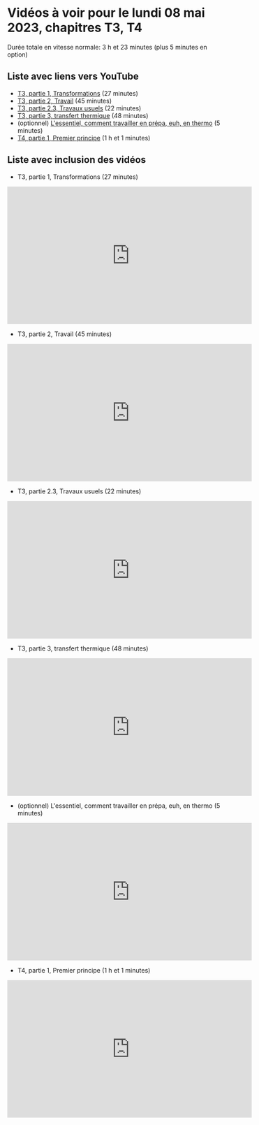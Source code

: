 
# Vidéos à voir pour le lundi 08 mai 2023, chapitres T3, T4

Durée totale en vitesse normale: 3 h et 23 minutes (plus 5 minutes en option)

## Liste avec liens vers YouTube

*  [T3, partie 1, Transformations](https://youtu.be/DQzr9HLxfH8) (27 minutes)
*  [T3, partie 2, Travail](https://youtu.be/aLZTNl_hCs8) (45 minutes)
*  [T3, partie 2.3, Travaux usuels](https://youtu.be/6ytgvfGlsYM) (22 minutes)
*  [T3, partie 3, transfert thermique](https://youtu.be/dZOeQvPfVi8) (48 minutes)
* (optionnel) [L'essentiel, comment travailler en prépa, euh, en thermo](https://youtu.be/U2_km104OcU) (5 minutes)
*  [T4, partie 1, Premier principe](https://youtu.be/lmuawOKuajQ) (1 h et 1 minutes)

## Liste avec inclusion des vidéos

*  T3, partie 1, Transformations (27 minutes)

 <div style="text-align:center">
<iframe width="560" height="315" src="https://www.youtube.com/embed/DQzr9HLxfH8" title="YouTube video player" frameborder="0" allow="accelerometer; autoplay; clipboard-write; encrypted-media; gyroscope; picture-in-picture" allowfullscreen></iframe>
</div>
 

*  T3, partie 2, Travail (45 minutes)

 <div style="text-align:center">
<iframe width="560" height="315" src="https://www.youtube.com/embed/aLZTNl_hCs8" title="YouTube video player" frameborder="0" allow="accelerometer; autoplay; clipboard-write; encrypted-media; gyroscope; picture-in-picture" allowfullscreen></iframe>
</div>
 

*  T3, partie 2.3, Travaux usuels (22 minutes)

 <div style="text-align:center">
<iframe width="560" height="315" src="https://www.youtube.com/embed/6ytgvfGlsYM" title="YouTube video player" frameborder="0" allow="accelerometer; autoplay; clipboard-write; encrypted-media; gyroscope; picture-in-picture" allowfullscreen></iframe>
</div>
 

*  T3, partie 3, transfert thermique (48 minutes)

 <div style="text-align:center">
<iframe width="560" height="315" src="https://www.youtube.com/embed/dZOeQvPfVi8" title="YouTube video player" frameborder="0" allow="accelerometer; autoplay; clipboard-write; encrypted-media; gyroscope; picture-in-picture" allowfullscreen></iframe>
</div>
 

* (optionnel) L'essentiel, comment travailler en prépa, euh, en thermo (5 minutes)

 <div style="text-align:center">
<iframe width="560" height="315" src="https://www.youtube.com/embed/U2_km104OcU" title="YouTube video player" frameborder="0" allow="accelerometer; autoplay; clipboard-write; encrypted-media; gyroscope; picture-in-picture" allowfullscreen></iframe>
</div>
 

*  T4, partie 1, Premier principe (1 h et 1 minutes)

 <div style="text-align:center">
<iframe width="560" height="315" src="https://www.youtube.com/embed/lmuawOKuajQ" title="YouTube video player" frameborder="0" allow="accelerometer; autoplay; clipboard-write; encrypted-media; gyroscope; picture-in-picture" allowfullscreen></iframe>
</div>
 

